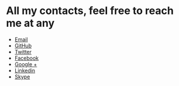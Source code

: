 # All my contacts, feel free to reach me at any

* <a href="mailto:tadeuzagallo@gmail.com" alt="Email">[Email](mailto:tadeuzagallo@gmail.com)</a>
* <a href="https://github.com/tadeuzagallo" alt="GitHub" target="_blank">[GitHub](https://github.com/tadeuzagallo)</a>
* <a href="https://twitter.com/tadeuzagallo" alt="Twitter" target="_blank">[Twitter](https://twitter.com/tadeuzagallo)</a>
* <a href="https://facebook.com/tadeuzagallo" alt="Facebook" target="_blank">[Facebook](https://facebook.com/tadeuzagallo)</a>
* <a href="https://plus.google.com/+TadeuZagallo" alt="Google +" target="_blank">[Google +](https://plus.google.com/+TadeuZagallo)</a>
* <a href="http://www.linkedin.com/profile/view?id=160177159" alt="Linkedin" target="_blank">[Linkedin](http://www.linkedin.com/profile/view?id=160177159)</a>
* <a href="skype://tadeuzagallo" alt="Linkedin">[Skype](skype://tadeuzagallo)</a>
